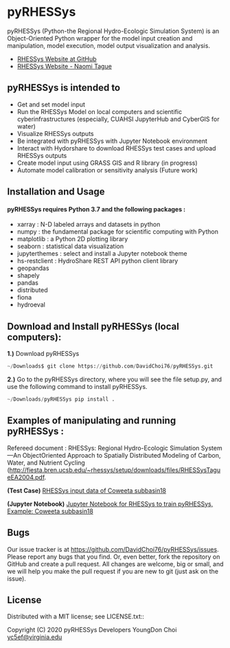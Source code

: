 # pyRHESSys

pyRHESSys (Python-the Regional Hydro-Ecologic Simulation System) is an Object-Oriented Python wrapper for the model input creation and manipulation, model execution, model output visualization and analysis.

* [RHESSys Website at GitHub ](https://github.com/RHESSys)
* [RHESSys Website - Naomi Tague ](http://fiesta.bren.ucsb.edu/~rhessys/)

## pyRHESSys is intended to

 - Get and set model input
 - Run the RHESSys Model on local computers and scientific cyberinfrastructures (especially, CUAHSI JupyterHub and CyberGIS for water) 
 - Visualize RHESSys outputs
 - Be integrated with pyRHESSys with Jupyter Notebook environment 
 - Interact with Hydorshare to download RHESSys test cases and upload RHESSys outputs
 - Create model input using GRASS GIS and R library (in progress)
 - Automate model calibration or sensitivity analysis (Future work)
 
## Installation and Usage

#### pyRHESSys requires Python 3.7 and the following packages :

 - xarray : N-D labeled arrays and datasets in python
 - numpy : the fundamental package for scientific computing with Python
 - matplotlib : a Python 2D plotting library 
 - seaborn : statistical data visualization 
 - jupyterthemes : select and install a Jupyter notebook theme
 - hs-restclient : HydroShare REST API python client library
 - geopandas
 - shapely
 - pandas
 - distributed
 - fiona
 - hydroeval
     
## Download and Install pyRHESSys (local computers):

**1.)**  Download pyRHESSys
```python
~/Downloads$ git clone https://github.com/DavidChoi76/pyRHESSys.git
```
        
**2.)**  Go to the pyRHESSys directory, where you will see the file setup.py, and use the following command to install pyRHESSys.
```python
~/Downloads/pyRHESSys pip install .
```

## Examples of manipulating and running pyRHESSys :

Refereed document : RHESSys: Regional Hydro-Ecologic Simulation System—An ObjectOriented Approach to Spatially Distributed Modeling of Carbon, Water, and Nutrient Cycling (http://fiesta.bren.ucsb.edu/~rhessys/setup/downloads/files/RHESSysTagueEA2004.pdf.

**(Test Case)** [RHESSys input data of Coweeta subbasin18](https://www.hydroshare.org/resource/6e34c42af35a4f51b1642de70ed6af95/) 

**(Jupyter Notebook)** [Jupyter Notebook for RHESSys to train pyRHESSys, Example: Coweeta subbasin18](https://www.hydroshare.org/resource/9c2c5df86f1a48c0a57c1d142b4dc9a4/)
         
## Bugs
  Our issue tracker is at https://github.com/DavidChoi76/pyRHESSys/issues.
  Please report any bugs that you find.  Or, even better, fork the repository on
  GitHub and create a pull request.  All changes are welcome, big or small, and we
  will help you make the pull request if you are new to git
  (just ask on the issue).

## License
  Distributed with a MIT license; see LICENSE.txt::

  Copyright (C) 2020 pyRHESSys Developers
  YoungDon Choi <yc5ef@virginia.edu>
 
